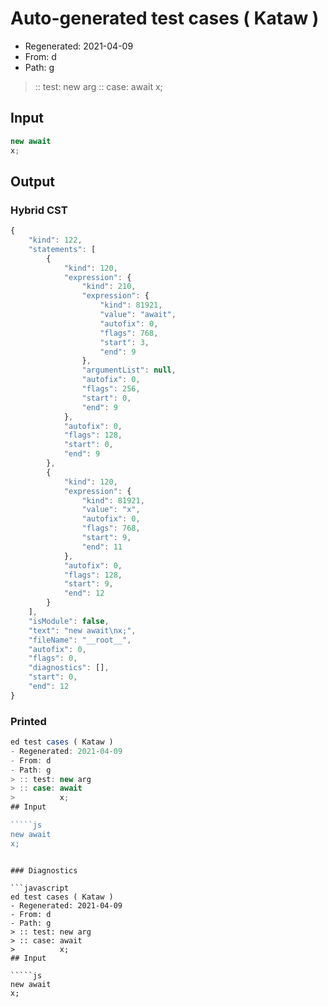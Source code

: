 # Auto-generated test cases ( Kataw )
- Regenerated: 2021-04-09
- From: d
- Path: g
> :: test: new arg
> :: case: await
>          x;
## Input

`````js
new await
x;
`````

## Output

### Hybrid CST

```javascript
{
    "kind": 122,
    "statements": [
        {
            "kind": 120,
            "expression": {
                "kind": 210,
                "expression": {
                    "kind": 81921,
                    "value": "await",
                    "autofix": 0,
                    "flags": 768,
                    "start": 3,
                    "end": 9
                },
                "argumentList": null,
                "autofix": 0,
                "flags": 256,
                "start": 0,
                "end": 9
            },
            "autofix": 0,
            "flags": 128,
            "start": 0,
            "end": 9
        },
        {
            "kind": 120,
            "expression": {
                "kind": 81921,
                "value": "x",
                "autofix": 0,
                "flags": 768,
                "start": 9,
                "end": 11
            },
            "autofix": 0,
            "flags": 128,
            "start": 9,
            "end": 12
        }
    ],
    "isModule": false,
    "text": "new await\nx;",
    "fileName": "__root__",
    "autofix": 0,
    "flags": 0,
    "diagnostics": [],
    "start": 0,
    "end": 12
}
```

### Printed

```javascript
ed test cases ( Kataw )
- Regenerated: 2021-04-09
- From: d
- Path: g
> :: test: new arg
> :: case: await
>          x;
## Input

`````js
new await
x;
`````
```

### Diagnostics

```javascript
ed test cases ( Kataw )
- Regenerated: 2021-04-09
- From: d
- Path: g
> :: test: new arg
> :: case: await
>          x;
## Input

`````js
new await
x;
`````
```

